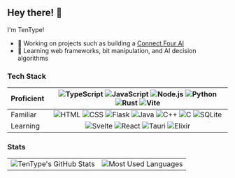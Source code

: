 ## Hey there! :wave:

I'm TenType!

- 🔭 Working on projects such as building a [Connect Four AI](https://github.com/TenType/connect-four)
- 🌱 Learning web frameworks, bit manipulation, and AI decision algorithms

### Tech Stack

| Proficient     | ![TypeScript](https://img.shields.io/badge/TypeScript-3178C6?logo=typescript&logoColor=white) ![JavaScript](https://img.shields.io/badge/JavaScript-black?logo=javascript&logoColor=%23F7DF1E) ![Node.js](https://img.shields.io/badge/Node.js-3C873A?logo=node.js&logoColor=white) ![Python](https://img.shields.io/badge/Python-3670A0?logo=python&logoColor=white) ![Rust](https://img.shields.io/badge/Rust-e33414?logo=rust&logoColor=white) ![Vite](https://img.shields.io/badge/Vite-%23646CFF.svg?logo=vite&logoColor=white) |
| -------------- | :--: |
| Familiar       | ![HTML](https://img.shields.io/badge/HTML-e34c26?logo=html5&logoColor=white) ![CSS](https://img.shields.io/badge/CSS-2162AF?logo=css3&logoColor=white) ![Flask](https://img.shields.io/badge/Flask-black?logo=flask&logoColor=white) ![Java](https://img.shields.io/badge/Java-f89820?logo=openjdk&logoColor=white) ![C++](https://img.shields.io/badge/C++-044F88?logo=c%2B%2B&logoColor=white) ![C](https://img.shields.io/badge/C-044F88?logo=c&logoColor=white) ![SQLite](https://img.shields.io/badge/SQLite-%2307405e.svg?logo=sqlite&logoColor=white) |
| Learning       |  ![Svelte](https://img.shields.io/badge/Svelte-%23f1413d.svg?logo=svelte&logoColor=white) ![React](https://img.shields.io/badge/React-%2320232a.svg?logo=react&logoColor=%2361DAFB) ![Tauri](https://img.shields.io/badge/Tauri-%2324C8DB.svg?logo=tauri&logoColor=%23FFFFFF) ![Elixir](https://img.shields.io/badge/Elixir-674774?logo=elixir&logoColor=white) |

### Stats

<table>
  <tr>
    <td align="center" style="padding=0;width=50%;">
      <img align="center" style="padding=0;" alt="TenType's GitHub Stats" src="https://github-readme-stats.vercel.app/api?username=TenType&hide_border=true&show_icons=true&rank_icon=github&icon_color=FFD700&bg_color=70,000000,2a5298&title_color=ff000&text_color=fff&include_all_commits=true&role=OWNER,COLLABORATOR">
    </td>
    <td align="center" style="padding=0;width=50%;">
      <img align="center" style="padding=0;" alt="Most Used Languages" src="https://github-readme-stats.vercel.app/api/top-langs/?username=TenType&hide_border=true&theme=github_dark&layout=compact&bg_color=70,000000,2a5298&title_color=ff000&text_color=fff&langs_count=8&role=OWNER,COLLABORATOR">
    </td>
  <tr>
<table>
